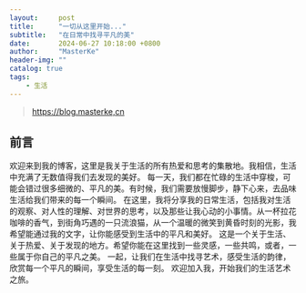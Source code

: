 ```yaml
---
layout:     post
title:      "一切从这里开始..."
subtitle:   "在日常中找寻平凡的美"
date:       2024-06-27 10:18:00 +0800
author:     "MasterKe"
header-img: ""
catalog: true
tags:
    - 生活
---
```


> https://blog.masterke,cn


## 前言

欢迎来到我的博客，这里是我关于生活的所有热爱和思考的集散地。我相信，生活中充满了无数值得我们去发现的美好。
每一天，我们都在忙碌的生活中穿梭，可能会错过很多细微的、平凡的美。有时候，我们需要放慢脚步，静下心来，去品味生活给我们带来的每一个瞬间。
在这里，我将分享我的日常生活，包括我对生活的观察、对人性的理解、对世界的思考，以及那些让我心动的小事情。从一杯拉花咖啡的香气，到街角巧遇的一只流浪猫，从一个温暖的微笑到黄昏时刻的光影，我希望能通过我的文字，让你能感受到生活中的平凡和美好。
这是一个关于生活、关于热爱、关于发现的地方。希望你能在这里找到一些灵感，一些共鸣，或者，一些属于你自己的平凡之美。
一起，让我们在生活中找寻艺术，感受生活的韵律，欣赏每一个平凡的瞬间，享受生活的每一刻。
欢迎加入我，开始我们的生活艺术之旅。
